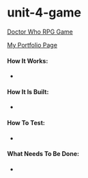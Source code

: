 # unit-4-game

[Doctor Who RPG Game](
https://raywon123.github.io/unit-4-game/ )

[My Portfolio Page](
https://raywon123.github.io/portfolio.html )

#### How It Works:
*

#### How It Is Built:
*

#### How To Test:
*

#### What Needs To Be Done:
*